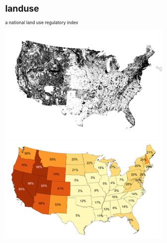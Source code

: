 # landuse
a national land use regulatory index

![](viz/protected_lines_redux.png)
![](viz/protected_areas.png)